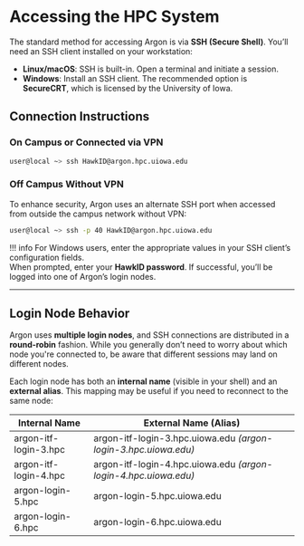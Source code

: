 # Accessing the HPC System
The standard method for accessing Argon is via **SSH (Secure Shell)**. You’ll need an SSH client installed on your workstation:

- **Linux/macOS**: SSH is built-in. Open a terminal and initiate a session.
- **Windows**: Install an SSH client. The recommended option is **SecureCRT**, which is licensed by the University of Iowa.

## Connection Instructions

### On Campus or Connected via VPN

```bash
user@local ~> ssh HawkID@argon.hpc.uiowa.edu
```

### Off Campus Without VPN

To enhance security, Argon uses an alternate SSH port when accessed from outside the campus network without VPN:

```bash
user@local ~> ssh -p 40 HawkID@argon.hpc.uiowa.edu
```

!!! info 
    For Windows users, enter the appropriate values in your SSH client’s configuration fields.  
    When prompted, enter your **HawkID password**. If successful, you’ll be logged into one of Argon’s login nodes.

---

## Login Node Behavior

Argon uses **multiple login nodes**, and SSH connections are distributed in a **round-robin** fashion. While you generally don’t need to worry about which node you're connected to, be aware that different sessions may land on different nodes.

Each login node has both an **internal name** (visible in your shell) and an **external alias**. This mapping may be useful if you need to reconnect to the same node:

| Internal Name              | External Name (Alias)                      |
|---------------------------|--------------------------------------------|
| argon-itf-login-3.hpc     | argon-itf-login-3.hpc.uiowa.edu *(argon-login-3.hpc.uiowa.edu)* |
| argon-itf-login-4.hpc     | argon-itf-login-4.hpc.uiowa.edu *(argon-login-4.hpc.uiowa.edu)* |
| argon-login-5.hpc         | argon-login-5.hpc.uiowa.edu                |
| argon-login-6.hpc         | argon-login-6.hpc.uiowa.edu                |

